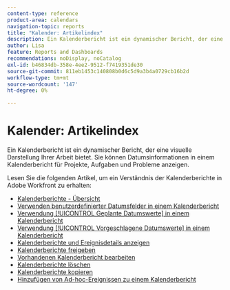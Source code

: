 ```yaml
---
content-type: reference
product-area: calendars
navigation-topic: reports
title: "Kalender: Artikelindex"
description: Ein Kalenderbericht ist ein dynamischer Bericht, der eine visuelle Darstellung Ihrer Arbeit bietet. Sie können Datumsinformationen in einem Kalenderbericht für Projekte, Aufgaben und Probleme anzeigen. Lesen Sie diese Artikel, um ein Verständnis der Kalenderberichte in Adobe Workfront zu erhalten.
author: Lisa
feature: Reports and Dashboards
recommendations: noDisplay, noCatalog
exl-id: b46834db-358e-4ee2-9512-f7419351de30
source-git-commit: 811eb1453c140808b0d6c5d9a3b4a0729cb16b2d
workflow-type: tm+mt
source-wordcount: '147'
ht-degree: 0%

---
```


# Kalender: Artikelindex

<!--Audited: 01/2024-->

Ein Kalenderbericht ist ein dynamischer Bericht, der eine visuelle Darstellung Ihrer Arbeit bietet. Sie können Datumsinformationen in einem Kalenderbericht für Projekte, Aufgaben und Probleme anzeigen.

Lesen Sie die folgenden Artikel, um ein Verständnis der Kalenderberichte in Adobe Workfront zu erhalten:

* [Kalenderberichte - Übersicht](../../../reports-and-dashboards/reports/calendars/calendar-reports-overview.md)
* [Verwenden benutzerdefinierter Datumsfelder in einem Kalenderbericht](../../../reports-and-dashboards/reports/calendars/use-custom-dates.md)
* [Verwendung [!UICONTROL Geplante Datumswerte] in einem Kalenderbericht](../../../reports-and-dashboards/reports/calendars/use-planned-dates.md)
* [Verwendung [!UICONTROL Vorgeschlagene Datumswerte] in einem Kalenderbericht](../../../reports-and-dashboards/reports/calendars/use-projected-dates.md)
* [Kalenderberichte und Ereignisdetails anzeigen](../../../reports-and-dashboards/reports/calendars/view-calendar-reports-and-event-details.md)
* [Kalenderberichte freigeben](../../../reports-and-dashboards/reports/calendars/share-a-calendar-report.md)
* [Vorhandenen Kalenderbericht bearbeiten](../../../reports-and-dashboards/reports/calendars/edit-an-existing-calendar-report.md)
* [Kalenderberichte löschen](../../../reports-and-dashboards/reports/calendars/delete-a-calendar-report.md)
* [Kalenderberichte kopieren](../../../reports-and-dashboards/reports/calendars/copy-a-calendar-report.md)
* [Hinzufügen von Ad-hoc-Ereignissen zu einem Kalenderbericht](../../../reports-and-dashboards/reports/calendars/add-ad-hoc-events.md)
